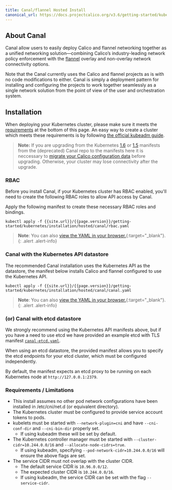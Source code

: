 ```yaml
---
title: Canal/flannel Hosted Install
canonical_url: https://docs.projectcalico.org/v3.6/getting-started/kubernetes/installation/flannel
---
```


## About Canal

Canal allow users to easily deploy Calico and flannel networking
together as a unified networking solution—combining Calico’s
industry-leading network policy enforcement with the
[flannel](https://github.com/coreos/flannel#flannel)
overlay and non-overlay network connectivity options.

Note that the Canal currently uses the Calico and flannel projects as is with
no code modifications to either. Canal is simply a deployment pattern
for installing and configuring the projects to work together seamlessly as a
single network solution from the point of view of the user and orchestration
system.


## Installation

When deploying your Kubernetes cluster, please make sure it meets the
[requirements](#requirements--limitations) at the bottom of this page.
An easy way to create a cluster which meets these requirements is by following
[the official kubeadm guide](http://kubernetes.io/docs/getting-started-guides/kubeadm/).

> **Note:** If you are upgrading from the Kubernetes
[1.6](https://github.com/projectcalico/canal/blob/master/k8s-install/README.md#for-kubernetes-16)
or [1.5](https://github.com/projectcalico/canal/blob/master/k8s-install/README.md#kubernetes-15)
manifests from the (deprecated) Canal repo to the manifests here it is
neccessary to [migrate your Calico configuration
data](https://github.com/projectcalico/calico/blob/master/upgrade/v2.5/README.md)
before upgrading. Otherwise, your cluster may lose connectivity after the
upgrade.

### RBAC

Before you install Canal, if your Kubernetes cluster has RBAC enabled, you'll
need to create the following RBAC roles to allow API access by Canal.

Apply the following manifest to create these necessary RBAC roles and bindings.

```
kubectl apply -f {{site.url}}/{{page.version}}/getting-started/kubernetes/installation/hosted/canal/rbac.yaml
```
> **Note**: You can also [view the YAML in your browser.](rbac.yaml){:target="_blank"}.
{: .alert .alert-info}

### Canal with the Kubernetes API datastore

The recommended Canal installation uses the Kubernetes API as the datastore,
the manifest below installs Calico and flannel configured to use the
Kubernetes API.

```
kubectl apply -f {{site.url}}/{{page.version}}/getting-started/kubernetes/installation/hosted/canal/canal.yaml
```
> **Note**: You can also [view the YAML in your browser.](canal.yaml){:target="_blank"}.
{: .alert .alert-info}


### (or) Canal with etcd datastore

We strongly recommend using the Kubernetes API manifests above, but if you
have a need to use etcd we have provided an example etcd with TLS manifest
[`canal-etcd.yaml`](canal-etcd.yaml).

When using an etcd datastore, the provided manifest allows you to specify
the etcd endpoints for your etcd cluster, which must be configured
independently.

By default, the manifest expects an etcd proxy to be running on each
Kubernetes node at `http://127.0.0.1:2379`.


### Requirements / Limitations

- This install assumes no other pod network configurations have been installed
  in /etc/cni/net.d (or equivalent directory).
- The Kubernetes cluster must be configured to provide service account tokens to pods.
- kubelets must be started with `--network-plugin=cni` and have
  `--cni-conf-dir` and `--cni-bin-dir` properly set.
  - If using kubeadm these will be set by default.
- The Kubernetes controller manager must be started with
  `--cluster-cidr=10.244.0.0/16` and `--allocate-node-cidrs=true`.
  - If using kubeadm, specifying `--pod-network-cidr=10.244.0.0/16` will
    ensure the above flags are set.
- The service CIDR must not overlap with the cluster CIDR.
  - The default service CIDR is `10.96.0.0/12`.
  - The expected cluster CIDR is `10.244.0.0/16`.
  - If using kubeadm, the service CIDR can be set with the flag `--service-cidr`.
